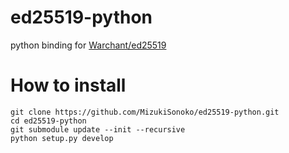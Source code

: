 
# ed25519-python

python binding for [Warchant/ed25519](https://github.com/Warchant/ed25519)

# How to install

```
git clone https://github.com/MizukiSonoko/ed25519-python.git
cd ed25519-python
git submodule update --init --recursive
python setup.py develop
```


